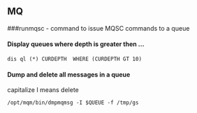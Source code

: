 ## MQ


###runmqsc - command to issue MQSC commands to a queue

#### Display queues  where depth is greater then ...
```console
dis ql (*) CURDEPTH  WHERE (CURDEPTH GT 10)
```

#### Dump and delete all messages in a queue
capitalize I means delete 
```console
/opt/mqm/bin/dmpmqmsg -I $QUEUE -f /tmp/gs
```
